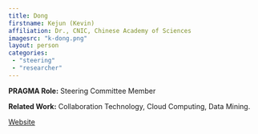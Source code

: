 ```yaml
---
title: Dong
firstname: Kejun (Kevin) 
affiliation: Dr., CNIC, Chinese Academy of Sciences
imagesrc: "k-dong.png"
layout: person
categories:
 - "steering"
 - "researcher"
---
```


**PRAGMA Role:** Steering Committee Member 

**Related Work:** Collaboration Technology, Cloud Computing, Data Mining.



[Website][1]

[1]: http://www.escience.cn/people/kevin



